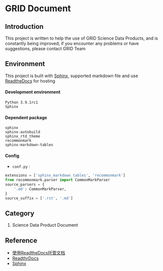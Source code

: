 # GRID Document

## Introduction
This project is written to help the use of GRID Science Data Products, and is constantly being improved; if you encounter any problems or have suggestions, please contact GRID Team  

## Environment
This project is built with [Sphinx](https://www.sphinx-doc.org/en/master/), supported markdown file and use [ReadtheDocs](https://readthedocs.org) for hosting  

#### Development environment
```
Python 3.9.1rc1
Sphinx 
```

#### Dependent package
```
sphinx
sphinx-autobuild
sphinx_rtd_theme
recommonmark
sphinx-markdown-tables
```

#### Config
* `conf.py` :
```python
extensions = ['sphinx_markdown_tables', 'recommonmark']
from recommonmark.parser import CommonMarkParser
source_parsers = {
    '.md': CommonMarkParser,
}
source_suffix = ['.rst', '.md']
```

## Category
1. Science Data Product Document

## Reference
* [使用ReadtheDocs托管文档](https://www.xncoding.com/2017/01/22/fullstack/readthedoc.html)
* [ReadthrDocs](https://docs.readthedocs.io/en/stable/index.html)
* [Sphinx](https://www.sphinx-doc.org/en/master/)